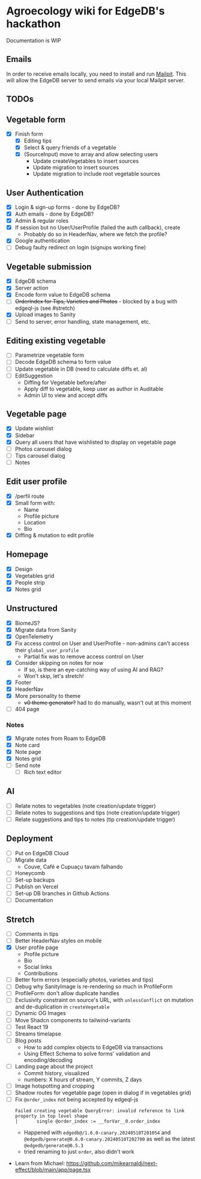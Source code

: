 # Agroecology wiki for EdgeDB's hackathon

Documentation is WIP

## Emails

In order to receive emails locally, you need to install and run [Mailpit](https://mailpit.axllent.org/docs/install/). This will allow the EdgeDB server to send emails via your local Mailpit server.

## TODOs

## Vegetable form

- [x] Finish form
  - [x] Editing tips
  - [x] Select & query friends of a vegetable
  - [x] (SourceInput) move to array and allow selecting users
    - Update createVegetables to insert sources
    - Update migration to insert sources
    - Update migration to include root vegetable sources

## User Authentication

- [x] Login & sign-up forms - done by EdgeDB?
- [x] Auth emails - done by EdgeDB?
- [x] Admin & regular roles
- [x] If session but no User/UserProfile (failed the auth callback), create
  - Probably do so in HeaderNav, where we fetch the profile?
- [x] Google authentication
- [ ] Debug faulty redirect on login (signups working fine)

## Vegetable submission

- [x] EdgeDB schema
- [x] Server action
- [x] Encode form value to EdgeDB schema
- [ ] ~~OrderIndex for Tips, Varieties and Photos~~ - blocked by a bug with edgeql-js (see #stretch)
- [x] Upload images to Sanity
- [ ] Send to server, error handling, state management, etc.

## Editing existing vegetable

- [ ] Parametrize vegetable form
- [ ] Decode EdgeDB schema to form value
- [ ] Update vegetable in DB (need to calculate diffs et. al)
- [ ] EditSuggestion
  - Diffing for Vegetable before/after
  - Apply diff to vegetable, keep user as author in Auditable
  - Admin UI to view and accept diffs

## Vegetable page

- [x] Update wishlist
- [x] Sidebar
- [x] Query all users that have wishlisted to display on vegetable page
- [ ] Photos carousel dialog
- [ ] Tips carousel dialog
- [ ] Notes

## Edit user profile

- [x] /perfil route
- [x] Small form with:
  - Name
  - Profile picture
  - Location
  - Bio
- [x] Diffing & mutation to edit profile

## Homepage

- [x] Design
- [x] Vegetables grid
- [x] People strip
- [x] Notes grid

## Unstructured

- [x] BiomeJS?
- [x] Migrate data from Sanity
- [x] OpenTelemetry
- [x] Fix access control on User and UserProfile - non-admins can't access their `global_user_profile`
  - Partial fix was to remove access control on User
- [x] Consider skipping on notes for now
  - If so, is there an eye-catching way of using AI and RAG?
  - Won't skip, let's stretch!
- [x] Footer
- [x] HeaderNav
- [x] More personality to theme
    - ~~v0 theme generator?~~ had to do manually, wasn't out at this moment
- [ ] 404 page

### Notes

- [x] Migrate notes from Roam to EdgeDB
- [x] Note card
- [x] Note page
- [x] Notes grid
- [ ] Send note
  - [ ] Rich text editor

## AI

- [ ] Relate notes to vegetables (note creation/update trigger)
- [ ] Relate notes to suggestions and tips (note creation/update trigger)
- [ ] Relate suggestions and tips to notes (tip creation/update trigger)

## Deployment

- [ ] Put on EdgeDB Cloud
- [ ] Migrate data
  - Couve, Café e Cupuaçu tavam falhando
- [ ] Honeycomb
- [ ] Set-up backups
- [ ] Publish on Vercel
- [ ] Set-up DB branches in Github Actions
- [ ] Documentation

## Stretch

- [ ] Comments in tips
- [ ] Better HeaderNav styles on mobile
- [x] User profile page
  - Profile picture
  - Bio
  - Social links
  - Contributions
- [ ] Better form errors (especially photos, varieties and tips)
- [ ] Debug why SanityImage is re-rendering so much in ProfileForm
- [ ] ProfileForm: don't allow duplicate handles
- [ ] Exclusivity constraint on source's URL, with `unlessConflict` on mutation and de-duplication in `createVegetable`
- [ ] Dynamic OG Images
- [ ] Move Shadcn components to tailwind-variants
- [ ] Test React 19
- [ ] Streams timelapse
- [ ] Blog posts
  - How to add complex objects to EdgeDB via transactions
  - Using Effect Schema to solve forms' validation and encoding/decoding
- [ ] Landing page about the project
  - Commit history, visualized
  - numbers: X hours of stream, Y commits, Z days
- [ ] Image hotspotting and cropping
- [ ] Shadow routes for vegetable page (open in dialog if in vegetables grid)
- [ ] Fix `@order_index` not being accepted by edgeql-js
    ```
    Failed creating vegetable QueryError: invalid reference to link property in top level shape
    |       single @order_index := __forVar__0.order_index
    ```
    - Happened with `edgedb@/1.6.0-canary.20240510T201054` and `@edgedb/generate@0.6.0-canary.20240510T202700` as well as the latest `@edgedb/generate@0.5.3`
    - tried renaming to just `order`, also didn't work
- Learn from Michael: https://github.com/mikearnaldi/next-effect/blob/main/app/page.tsx
